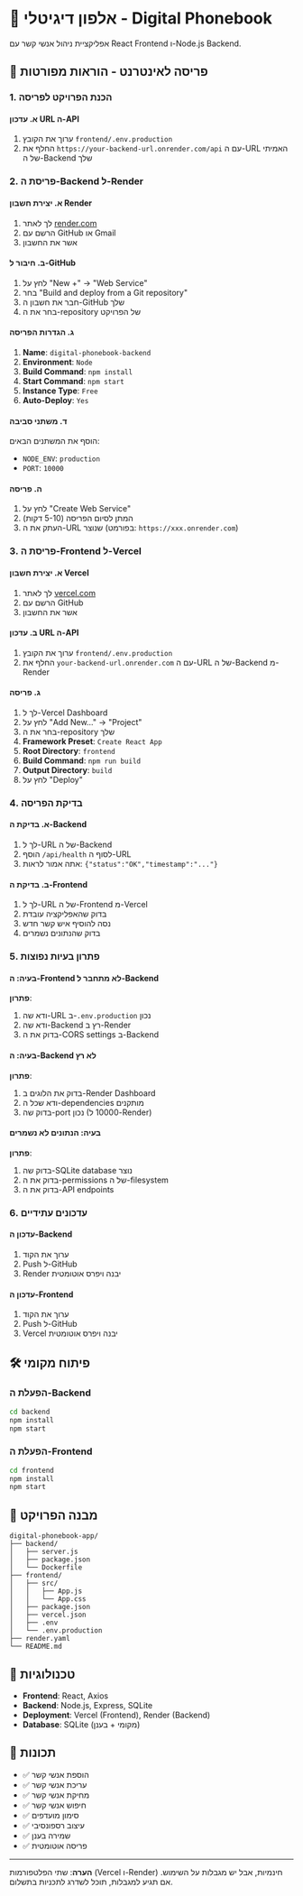 # 📱 אלפון דיגיטלי - Digital Phonebook

אפליקציית ניהול אנשי קשר עם React Frontend ו-Node.js Backend.

## 🚀 פריסה לאינטרנט - הוראות מפורטות

### 1. הכנת הפרויקט לפריסה

#### א. עדכון URL ה-API

1. ערוך את הקובץ `frontend/.env.production`
2. החלף את `https://your-backend-url.onrender.com/api` עם ה-URL האמיתי של ה-Backend שלך

### 2. פריסת ה-Backend ל-Render

#### א. יצירת חשבון Render

1. לך לאתר [render.com](https://render.com)
2. הרשם עם GitHub או Gmail
3. אשר את החשבון

#### ב. חיבור ל-GitHub

1. לחץ על "New +" → "Web Service"
2. בחר "Build and deploy from a Git repository"
3. חבר את חשבון ה-GitHub שלך
4. בחר את ה-repository של הפרויקט

#### ג. הגדרות הפריסה

1. **Name**: `digital-phonebook-backend`
2. **Environment**: `Node`
3. **Build Command**: `npm install`
4. **Start Command**: `npm start`
5. **Instance Type**: `Free`
6. **Auto-Deploy**: `Yes`

#### ד. משתני סביבה

הוסף את המשתנים הבאים:

- `NODE_ENV`: `production`
- `PORT`: `10000`

#### ה. פריסה

1. לחץ על "Create Web Service"
2. המתן לסיום הפריסה (5-10 דקות)
3. העתק את ה-URL שנוצר (בפורמט: `https://xxx.onrender.com`)

### 3. פריסת ה-Frontend ל-Vercel

#### א. יצירת חשבון Vercel

1. לך לאתר [vercel.com](https://vercel.com)
2. הרשם עם GitHub
3. אשר את החשבון

#### ב. עדכון URL ה-API

1. ערוך את הקובץ `frontend/.env.production`
2. החלף את `your-backend-url.onrender.com` עם ה-URL של ה-Backend מ-Render

#### ג. פריסה

1. לך ל-Vercel Dashboard
2. לחץ על "Add New..." → "Project"
3. בחר את ה-repository שלך
4. **Framework Preset**: `Create React App`
5. **Root Directory**: `frontend`
6. **Build Command**: `npm run build`
7. **Output Directory**: `build`
8. לחץ על "Deploy"

### 4. בדיקת הפריסה

#### א. בדיקת ה-Backend

1. לך ל-URL של ה-Backend
2. הוסף `/api/health` לסוף ה-URL
3. אתה אמור לראות: `{"status":"OK","timestamp":"..."}`

#### ב. בדיקת ה-Frontend

1. לך ל-URL של ה-Frontend מ-Vercel
2. בדוק שהאפליקציה עובדת
3. נסה להוסיף איש קשר חדש
4. בדוק שהנתונים נשמרים

### 5. פתרון בעיות נפוצות

#### בעיה: ה-Frontend לא מתחבר ל-Backend

**פתרון**:

1. ודא שה-URL ב-`.env.production` נכון
2. ודא שה-Backend רץ ב-Render
3. בדוק את ה-CORS settings ב-Backend

#### בעיה: ה-Backend לא רץ

**פתרון**:

1. בדוק את הלוגים ב-Render Dashboard
2. ודא שכל ה-dependencies מותקנים
3. בדוק שה-port נכון (10000 ל-Render)

#### בעיה: הנתונים לא נשמרים

**פתרון**:

1. בדוק שה-SQLite database נוצר
2. בדוק את ה-permissions של ה-filesystem
3. בדוק את ה-API endpoints

### 6. עדכונים עתידיים

#### עדכון ה-Backend

1. ערוך את הקוד
2. Push ל-GitHub
3. Render יבנה ויפרס אוטומטית

#### עדכון ה-Frontend

1. ערוך את הקוד
2. Push ל-GitHub
3. Vercel יבנה ויפרס אוטומטית

## 🛠️ פיתוח מקומי

### הפעלת ה-Backend

```bash
cd backend
npm install
npm start
```

### הפעלת ה-Frontend

```bash
cd frontend
npm install
npm start
```

## 📁 מבנה הפרויקט

```
digital-phonebook-app/
├── backend/
│   ├── server.js
│   ├── package.json
│   └── Dockerfile
├── frontend/
│   ├── src/
│   │   ├── App.js
│   │   └── App.css
│   ├── package.json
│   ├── vercel.json
│   ├── .env
│   └── .env.production
├── render.yaml
└── README.md
```

## 🔧 טכנולוגיות

- **Frontend**: React, Axios
- **Backend**: Node.js, Express, SQLite
- **Deployment**: Vercel (Frontend), Render (Backend)
- **Database**: SQLite (מקומי + בענן)

## 📱 תכונות

- ✅ הוספת אנשי קשר
- ✅ עריכת אנשי קשר
- ✅ מחיקת אנשי קשר
- ✅ חיפוש אנשי קשר
- ✅ סימון מועדפים
- ✅ עיצוב רספונסיבי
- ✅ שמירה בענן
- ✅ פריסה אוטומטית

---

**הערה**: שתי הפלטפורמות (Vercel ו-Render) חינמיות, אבל יש מגבלות על השימוש. אם תגיע למגבלות, תוכל לשדרג לתכניות בתשלום.
